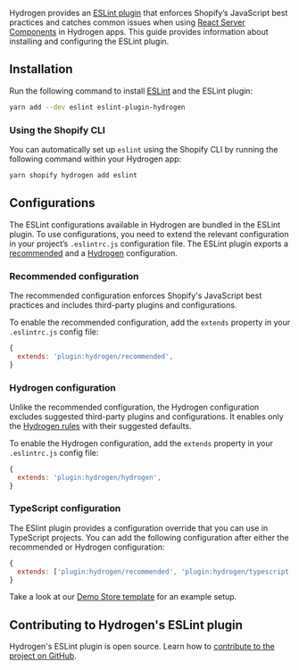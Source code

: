 <!-- This file is generated from the source code. Edit the files in /packages/eslint-plugin and run 'yarn generate-docs' at the root of this repo. -->

Hydrogen provides an [ESLint plugin](https://github.com/Shopify/hydrogen/tree/main/packages/eslint-plugin) that enforces Shopify’s JavaScript best practices and catches common issues when using [React Server Components](https://shopify.dev/custom-storefronts/hydrogen/framework/react-server-components) in Hydrogen apps. This guide provides information about installing and configuring the ESLint plugin.

## Installation

Run the following command to install [ESLint](https://eslint.org/) and the ESLint plugin:

```bash
yarn add --dev eslint eslint-plugin-hydrogen
```

### Using the Shopify CLI

You can automatically set up `eslint` using the Shopify CLI by running the following command within your Hydrogen app:

```bash
yarn shopify hydrogen add eslint
```

## Configurations

The ESLint configurations available in Hydrogen are bundled in the ESLint plugin. To use configurations, you need to extend the relevant configuration in your project’s `.eslintrc.js` configuration file. The ESLint plugin exports a [recommended](#recommended-configuration) and a [Hydrogen](#hydrogen-configuration) configuration.

### Recommended configuration

The recommended configuration enforces Shopify's JavaScript best practices and includes third-party plugins and configurations.

To enable the recommended configuration, add the `extends` property in your `.eslintrc.js` config file:

```js
{
  extends: 'plugin:hydrogen/recommended',
}
```

### Hydrogen configuration

Unlike the recommended configuration, the Hydrogen configuration excludes suggested third-party plugins and configurations. It enables only the [Hydrogen rules](https://shopify.dev/custom-storefronts/hydrogen/best-practices/testing#hydrogen-rules) with their suggested defaults.

To enable the Hydrogen configuration, add the `extends` property in your `.eslintrc.js` config file:

```js
{
  extends: 'plugin:hydrogen/hydrogen',
}
```

### TypeScript configuration

The ESlint plugin provides a configuration override that you can use in TypeScript projects. You can add the following configuration after either the recommended or Hydrogen configuration:

```js
{
  extends: ['plugin:hydrogen/recommended', 'plugin:hydrogen/typescript'],
}
```

Take a look at our [Demo Store template](../../templates/demo-store/.eslintrc.js) for an example setup.

## Contributing to Hydrogen's ESLint plugin

Hydrogen's ESLint plugin is open source. Learn how to [contribute to the project on GitHub](https://github.com/Shopify/hydrogen/blob/main/packages/eslint-plugin/.github/CONTRIBUTING.md).
